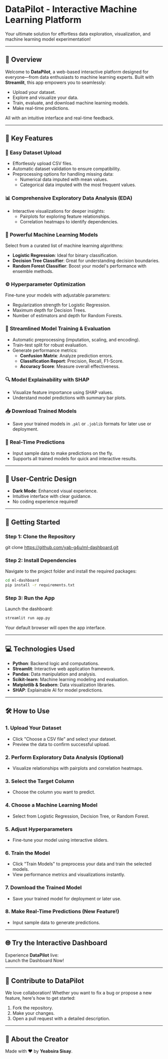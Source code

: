 
# **DataPilot - Interactive Machine Learning Platform**  
Your ultimate solution for effortless data exploration, visualization, and machine learning model experimentation!  

---

## 🌟 **Overview**  
Welcome to **DataPilot**, a web-based interactive platform designed for everyone—from data enthusiasts to machine learning experts. Built with **Streamlit**, this app empowers you to seamlessly:  

- Upload your dataset.  
- Explore and visualize your data.  
- Train, evaluate, and download machine learning models.  
- Make real-time predictions.  

All with an intuitive interface and real-time feedback.  

---

## 🚀 **Key Features**  

### 📂 **Easy Dataset Upload**  
- Effortlessly upload CSV files.  
- Automatic dataset validation to ensure compatibility.  
- Preprocessing options for handling missing data:  
  - Numerical data imputed with mean values.  
  - Categorical data imputed with the most frequent values.  

### 📊 **Comprehensive Exploratory Data Analysis (EDA)**  
- Interactive visualizations for deeper insights:  
  - Pairplots for exploring feature relationships.  
  - Correlation heatmaps to identify dependencies.  

### 🤖 **Powerful Machine Learning Models**  
Select from a curated list of machine learning algorithms:  
- **Logistic Regression**: Ideal for binary classification.  
- **Decision Tree Classifier**: Great for understanding decision boundaries.  
- **Random Forest Classifier**: Boost your model's performance with ensemble methods.  

### ⚙️ **Hyperparameter Optimization**  
Fine-tune your models with adjustable parameters:  
- Regularization strength for Logistic Regression.  
- Maximum depth for Decision Trees.  
- Number of estimators and depth for Random Forests.  

### 🧠 **Streamlined Model Training & Evaluation**  
- Automatic preprocessing (imputation, scaling, and encoding).  
- Train-test split for robust evaluation.  
- Generate performance metrics:  
  - **Confusion Matrix**: Analyze prediction errors.  
  - **Classification Report**: Precision, Recall, F1-Score.  
  - **Accuracy Score**: Measure overall effectiveness.  

### 🔍 **Model Explainability with SHAP**  
- Visualize feature importance using SHAP values.  
- Understand model predictions with summary bar plots.  

### 📥 **Download Trained Models**  
- Save your trained models in `.pkl` or `.joblib` formats for later use or deployment.  

### 🔮 **Real-Time Predictions**  
- Input sample data to make predictions on the fly.  
- Supports all trained models for quick and interactive results.  

---

## 🌟 **User-Centric Design**  
- **Dark Mode**: Enhanced visual experience.  
- Intuitive interface with clear guidance.  
- No coding experience required!  

---

## 🎯 **Getting Started**  

### **Step 1: Clone the Repository**  
git clone https://github.com/yab-g4u/ml-dashboard.git  

### **Step 2: Install Dependencies**  
Navigate to the project folder and install the required packages:  
```bash  
cd ml-dashboard  
pip install -r requirements.txt  
```  

### **Step 3: Run the App**  
Launch the dashboard:  
```bash  
streamlit run app.py  
```  
Your default browser will open the app interface.  

---

## 💻 **Technologies Used**  
- **Python**: Backend logic and computations.  
- **Streamlit**: Interactive web application framework.  
- **Pandas**: Data manipulation and analysis.  
- **Scikit-learn**: Machine learning modeling and evaluation.  
- **Matplotlib & Seaborn**: Data visualization libraries.  
- **SHAP**: Explainable AI for model predictions.  

---

## 🛠️ **How to Use**  

### **1. Upload Your Dataset**  
- Click "Choose a CSV file" and select your dataset.  
- Preview the data to confirm successful upload.  

### **2. Perform Exploratory Data Analysis (Optional)**  
- Visualize relationships with pairplots and correlation heatmaps.  

### **3. Select the Target Column**  
- Choose the column you want to predict.  

### **4. Choose a Machine Learning Model**  
- Select from Logistic Regression, Decision Tree, or Random Forest.  

### **5. Adjust Hyperparameters**  
- Fine-tune your model using interactive sliders.  

### **6. Train the Model**  
- Click "Train Models" to preprocess your data and train the selected models.  
- View performance metrics and visualizations instantly.  

### **7. Download the Trained Model**  
- Save your trained model for deployment or later use.  

### **8. Make Real-Time Predictions (New Feature!)**  
- Input sample data to generate predictions.  

---

## 🌐 **Try the Interactive Dashboard**  
Experience **DataPilot** live:  
Launch the Dashboard Now!  

---

## 🤝 **Contribute to DataPilot**  
We love collaboration! Whether you want to fix a bug or propose a new feature, here's how to get started:  
1. Fork the repository.  
2. Make your changes.  
3. Open a pull request with a detailed description.  

---

## 👤 **About the Creator**  
Made with ❤️ by **Yeabsira Sisay**.  
